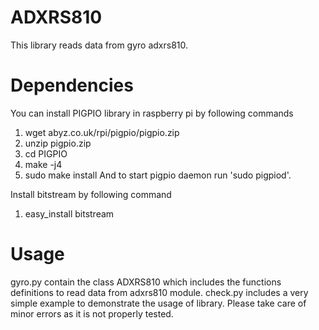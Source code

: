 # ADXRS810
This library reads data from gyro adxrs810.

# Dependencies 
You can install PIGPIO library in raspberry pi by following commands
1. wget abyz.co.uk/rpi/pigpio/pigpio.zip
2. unzip pigpio.zip
3. cd PIGPIO
4. make -j4
5. sudo make install
And to start pigpio daemon run 'sudo pigpiod'.

Install bitstream by following command
1. easy_install bitstream

# Usage
gyro.py contain the class ADXRS810 which includes the functions definitions to read data from adxrs810 module.
check.py includes a very simple example to demonstrate the usage of library.
Please take care of minor errors as it is not properly tested.
